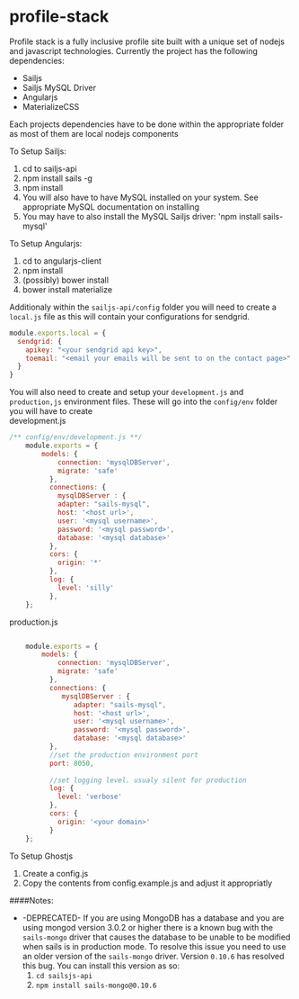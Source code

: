 # profile-stack
Profile stack is a fully inclusive profile site built with a unique set of nodejs and javascript technologies. Currently
the project has the following dependencies:

* Sailjs
* Sailjs MySQL Driver
* Angularjs
* MaterializeCSS

Each projects dependencies have to be done within the appropriate folder as most of them are local nodejs components

To Setup Sailjs:
 1. cd to sailjs-api
 2. npm install sails -g
 3. npm install
 4. You will also have to have MySQL installed on your system. See appropriate MySQL documentation on installing
 5. You may have to also install the MySQL Sailjs driver: 'npm install sails-mysql'


To Setup Angularjs:
 1. cd to angularjs-client
 2. npm install
 3. (possibly) bower install
 4. bower install materialize

Additionaly within the `sailjs-api/config` folder you will need to create a `local.js` file as this will contain
your configurations for sendgrid.

````javascript
module.exports.local = {
  sendgrid: {
    apikey: "<your sendgrid api key>",
    toemail: "<email your emails will be sent to on the contact page>"
  }
}
````
You will also need to create and setup your `development.js` and `production,js` environment files. These will go
 into the `config/env` folder you will have to create <br>
development.js
````javascript
/** config/env/development.js **/
    module.exports = {
        models: {
            connection: 'mysqlDBServer',
            migrate: 'safe'
          },
          connections: {
            mysqlDBServer : {
            adapter: "sails-mysql",
            host: '<host url>',
            user: '<mysql username>',
            password: '<mysql password>',
            database: '<mysql database>'
          },
          cors: {
            origin: '*'
          },
          log: {
            level: 'silly'
          },
    };
````
production.js <br>

````javascript

    module.exports = {
        models: {
            connection: 'mysqlDBServer',
            migrate: 'safe'
          },
          connections: {
             mysqlDBServer : {
                adapter: "sails-mysql",
                host: '<host url>',
                user: '<mysql username>',
                password: '<mysql password>',
                database: '<mysql database>'
          },
          //set the production environment port
          port: 8050,
        
          //set logging level. usualy silent for production
          log: {
            level: 'verbose'
          },
          cors: {
            origin: '<your domain>'
          }
    };
````
To Setup Ghostjs
 1. Create a config.js
 2. Copy the contents from config.example.js and adjust it appropriatly

####Notes:
 * -DEPRECATED- If you are using MongoDB has a database and you are using mongod version 3.0.2 or higher there is a known bug with
 the `sails-mongo` driver that causes the database to be unable to be modified when sails is in production mode. To 
 resolve this issue you need to use an older version of the `sails-mongo` driver. Version `0.10.6` has resolved this 
 bug. You can install this version as so: 
     1. `cd sailsjs-api`
     2. `npm install sails-mongo@0.10.6`
